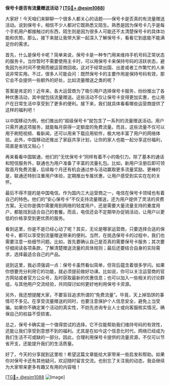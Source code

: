**保号卡是否有流量赠送活动？[[TG💪+ @esim1088](https://t.me/s/esim1088)]**

大家好！今天咱们来聊聊一个很多人都关心的话题——保号卡是否真的有流量赠送活动。说到保号卡，相信不少人都对它既熟悉又陌生。熟悉是因为保号卡几乎是每个手机用户都接触过的东西，陌生则是因为很多人可能还不太清楚保号卡的具体功能和优势。那么，接下来就让我带大家一起深入了解保号卡，看看它到底能不能满足你的需求。

首先，什么是保号卡呢？简单来说，保号卡是一种专门用来维持手机号码正常状态的服务卡。当你暂时不需要使用主卡时，可以用保号卡来保持号码的活跃状态，避免因为长时间不使用而被运营商回收。这对于经常出国、出差或者工作繁忙的人来说非常实用。不过，很多人可能会问：既然保号卡的主要作用是保持号码有效，那它会不会提供一些额外的好处，比如流量赠送之类的呢？

答案是肯定的！近年来，各大运营商为了吸引用户选择保号卡服务，纷纷推出了各种优惠活动，其中就包括流量赠送。这些活动不仅让保号卡变得更加实惠，也让用户在日常生活中享受到了更多的便利。接下来，我们就具体看看哪些运营商提供了这样的福利吧！

以中国移动为例，他们推出的“超级保号卡”就包含了一系列的流量赠送活动。用户只需开通这项服务，就能每月获得一定额度的免费流量。而且，这些流量不仅可以用于刷短视频、看新闻，还可以用来下载应用软件，极大地丰富了用户的网络体验。此外，中国移动还推出了家庭共享计划，让你的家人也能一起分享这份福利，简直是省钱又贴心！

再来看看中国联通，他们的“无忧保号卡”同样有着不小的吸引力。除了基本的通话和短信服务外，联通也为用户准备了丰富的流量礼包。比如，新用户注册后即可领取首月免费流量，后续每个月还有机会通过参与活动赢取更多流量奖励。更棒的是，联通还特别注重用户体验，定期推出专属优惠，让用户感受到实实在在的关怀。

最后不得不提的是中国电信。作为国内三大运营商之一，电信在保号卡领域也有着自己的特色。他们的“安心保号卡”不仅支持流量赠送，还为用户提供了灵活的资费方案。无论你是偶尔需要用到网络的轻度用户，还是需要大量流量支持的重度用户，都能找到适合自己的套餐。而且，电信还会不定期举办促销活动，让用户以更低的价格享受到更优质的服务。

看到这里，你是不是已经心动了呢？其实，无论是哪家运营商，只要选择合适的保号卡，都可以享受到流量赠送带来的便利。当然，在挑选保号卡的过程中，我们也需要注意一些细节问题。比如，首先要确认自己是否真的需要保号卡服务；其次要仔细阅读各项条款，了解清楚赠送流量的具体规则；最后还要结合自身的实际需求，选择最适合自己的产品。

说到这里，我必须强调一点：保号卡虽然看似简单，但背后蕴含着很多学问。如果你想要充分利用它的功能，就必须提前做好功课。比如说，你可以关注运营商的官方网站或者官方公众号，及时获取最新的优惠信息；也可以加入一些相关的讨论群组，与其他用户交流经验，共同探讨如何更好地利用保号卡资源。

另外，我还想提醒大家，不要盲目追求所谓的“免费流量”。毕竟，天上掉馅饼的事情可不多见。在享受流量赠送的同时，也要注意保护个人信息安全，避免上当受骗。如果你不确定某个活动的真实性，不妨先咨询专业人士或向客服核实情况，确保自己的权益不受损害。

总之，保号卡确实是一个值得尝试的选择。它不仅能帮助我们维持号码的有效性，还能让我们享受到意想不到的福利。尤其是在如今这个信息化时代，网络已经成为我们生活不可或缺的一部分。因此，合理利用保号卡提供的流量资源，不仅可以节省开支，还能提升我们的生活质量。

好了，今天的分享就到这里啦！希望这篇文章能给大家带来一些启发和帮助。如果你对保号卡还有其他疑问，欢迎随时留言交流。也别忘了关注我的动态，我会继续为大家带来更多有趣又有用的内容哦！

[[TG💪+ @esim1088](https://t.me/s/esim1088) ![Image](https://i.postimg.cc/4NQfJmqS/Snipaste-2025-05-13-00-14-12.png)]